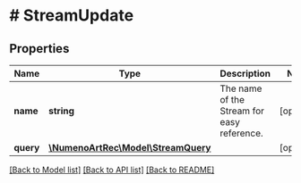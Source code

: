 # # StreamUpdate

## Properties

| Name      | Type                                                  | Description                                | Notes      |
| --------- | ----------------------------------------------------- | ------------------------------------------ | ---------- |
| **name**  | **string**                                            | The name of the Stream for easy reference. | [optional] |
| **query** | [**\NumenoArtRec\Model\StreamQuery**](StreamQuery.md) |                                            | [optional] |

[[Back to Model list]](../../README.md#models) [[Back to API list]](../../README.md#endpoints) [[Back to README]](../../README.md)
